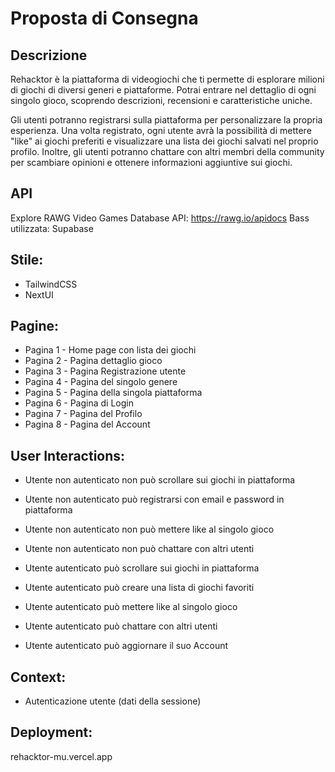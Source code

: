 # Proposta di Consegna

## Descrizione
Rehacktor è la piattaforma di videogiochi che ti permette di esplorare milioni di giochi di diversi generi e piattaforme. Potrai entrare nel dettaglio di ogni singolo gioco, scoprendo descrizioni, recensioni e caratteristiche uniche.

Gli utenti potranno registrarsi sulla piattaforma per personalizzare la propria esperienza. Una volta registrato, ogni utente avrà la possibilità di mettere "like" ai giochi preferiti e visualizzare una lista dei giochi salvati nel proprio profilo. Inoltre, gli utenti potranno chattare con altri membri della community per scambiare opinioni e ottenere informazioni aggiuntive sui giochi.


## API
Explore RAWG Video Games Database API:  https://rawg.io/apidocs
Bass utilizzata: Supabase


## Stile:
- TailwindCSS
- NextUI


## Pagine:
- Pagina 1 - Home page con lista dei giochi
- Pagina 2 - Pagina dettaglio gioco
- Pagina 3 - Pagina Registrazione utente
- Pagina 4 - Pagina del singolo genere
- Pagina 5 - Pagina della singola piattaforma
- Pagina 6 - Pagina di Login
- Pagina 7 - Pagina del Profilo
- Pagina 8 - Pagina del Account



## User Interactions:
- Utente non autenticato non può scrollare sui giochi in piattaforma
- Utente non autenticato può registrarsi con email e password in piattaforma
- Utente non autenticato non può mettere like al singolo gioco
- Utente non autenticato non può chattare con altri utenti

- Utente autenticato può scrollare sui giochi in piattaforma
- Utente autenticato può creare una lista di giochi favoriti
- Utente autenticato può mettere like al singolo gioco
- Utente autenticato può chattare con altri utenti
- Utente autenticato può aggiornare il suo Account

## Context:
- Autenticazione utente (dati della sessione)

## Deployment:
rehacktor-mu.vercel.app
